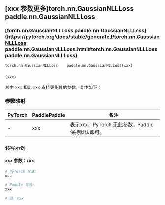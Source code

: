 ## [xxx 参数更多]torch.nn.GaussianNLLLoss    paddle.nn.GaussianNLLLoss

### [torch.nn.GaussianNLLLoss    paddle.nn.GaussianNLLLoss](https://pytorch.org/docs/stable/generated/torch.nn.GaussianNLLLoss    paddle.nn.GaussianNLLLoss.html#torch.nn.GaussianNLLLoss    paddle.nn.GaussianNLLLoss)

```python
torch.nn.GaussianNLLLoss    paddle.nn.GaussianNLLLoss(xxx)
```

### []()

```python
(xxx)
```

其中 xxx 相比 xxx 支持更多其他参数，具体如下：

### 参数映射

| PyTorch | PaddlePaddle | 备注 |
| ------- | ------------ | ---- |
|    -    |    xxx    | 表示xxx，PyTorch 无此参数，Paddle 保持默认即可。 |

### 转写示例

#### xxx 参数：xxx
``` python
# PyTorch 写法:
xxx

# Paddle 写法:
xxx

# 注：xxx
```
